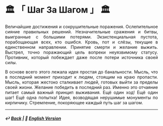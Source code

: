 # 🏛️ 「 Шаг За Шагом 」 🏛️
<p align="justify">Величайшие достижения и сокрушительные поражения. Ослепительное сияние правильных решений. Незначительные сражения и битвы, выигранные с большими потерями. Экзистенциальная пустота, порабощающая всех, кто ошибся. Кровь, пот и слёзы, текущие в единственном направлении. Принятие смерти и желание выжить. Выстрел, точно поражающий цель вопреки неуязвимому статусу. Противник, который побеждает даже после потери источника своей силы.</p>

<p align="justify">В основе всего этого лежала идея простая до банальности. Мысль, что в последний момент приходит к людям, стоящим на краю пропасти. Мысль, которая жестоко сталкивает людей, готовых выйти за пределы своей жизни. Желание победить в последний раз. Именно это отчаяние питает самый важный принцип выживания. Ещё один ход! Ещё один шаг! Ещё одна попытка! Идея, возводящая нерушимые монументы по кирпичику. Стремление, покоряющее каждый путь шаг за шагом.</p>

***

##### ↩️ [Back](index.md) | 🗽 [English Version](step_by_step.md) 
